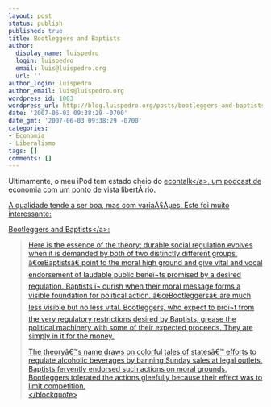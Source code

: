 ```yaml
---
layout: post
status: publish
published: true
title: Bootleggers and Baptists
author:
  display_name: luispedro
  login: luispedro
  email: luis@luispedro.org
  url: ''
author_login: luispedro
author_email: luis@luispedro.org
wordpress_id: 1003
wordpress_url: http://blog.luispedro.org/posts/bootleggers-and-baptists
date: '2007-06-03 09:38:29 -0700'
date_gmt: '2007-06-03 09:38:29 -0700'
categories:
- Economia
- Liberalismo
tags: []
comments: []
---
```

<p>Ultimamente, o meu iPod tem estado cheio do <a href="http:&#47;&#47;www.econtalk.org">econtalk<&#47;a>, um podcast de economia com um ponto de vista libert&Atilde;&iexcl;rio.</p>
<p>A qualidade tende a ser boa, mas com varia&Atilde;&sect;&Atilde;&micro;es. Este foi muito interessante:</p>
<p><a href="http:&#47;&#47;www.econtalk.org&#47;archives&#47;2007&#47;01&#47;bruce_yandle_on.html">Bootleggers and Baptists<&#47;a>:<br />
<blockquote>Here is the essence of the theory: durable social regulation evolves when it is demanded by both of two distinctly different groups. &acirc;&euro;&oelig;Baptists&acirc;&euro; point to the moral high ground and give vital and vocal endorsement of laudable public bene&iuml;&not;ts promised by a desired regulation. Baptists &iuml;&not;&sbquo;ourish when their moral message forms a visible foundation for political action. &acirc;&euro;&oelig;Bootleggers&acirc;&euro; are much less visible but no less vital. Bootleggers, who expect to pro&iuml;&not;t from the very regulatory restrictions desired by Baptists, grease the political machinery with some of their expected proceeds. They are simply in it for the money.</p>
<p>The theory&acirc;&euro;&trade;s name draws on colorful tales of states&acirc;&euro;&trade; efforts to regulate alcoholic beverages by banning Sunday sales at legal outlets. Baptists fervently endorsed such actions on moral grounds. Bootleggers tolerated the actions gleefully because their effect was to limit competition.<br />
<&#47;blockquote></p>
